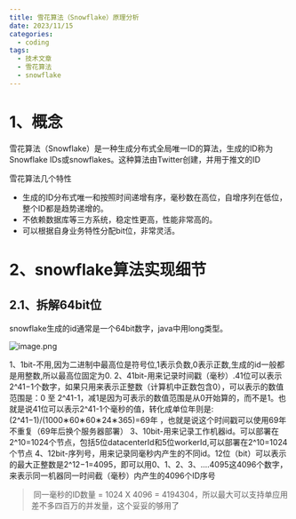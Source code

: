 ```yaml
---
title: 雪花算法（Snowflake）原理分析
date: 2023/11/15
categories:
  - coding
tags:
  - 技术文章
  - 雪花算法
  - snowflake
---
```

# 1、概念

雪花算法（Snowflake）是一种生成分布式全局唯一ID的算法，生成的ID称为Snowflake IDs或snowflakes。这种算法由Twitter创建，并用于推文的ID

雪花算法几个特性

- 生成的ID分布式唯一和按照时间递增有序，毫秒数在高位，自增序列在低位，整个ID都是趋势递增的。
- 不依赖数据库等三方系统，稳定性更高，性能非常高的。
- 可以根据自身业务特性分配bit位，非常灵活。

# 2、snowflake算法实现细节

## 2.1、拆解64bit位

snowflake生成的id通常是一个64bit数字，java中用long类型。

![image.png](https://yancey-note-img.oss-cn-beijing.aliyuncs.com/202403031225315.png)


1、1bit-不用,因为二进制中最高位是符号位,1表示负数,0表示正数,生成的id一般都是用整数,所以最高位固定为0.
2、41bit-用来记录时间戳（毫秒）.41位可以表示2^41−1个数字，如果只用来表示正整数（计算机中正数包含0），可以表示的数值范围是：0 至 2^41-1，减1是因为可表示的数值范围是从0开始算的，而不是1。也就是说41位可以表示2^41-1个毫秒的值，转化成单位年则是:(2^41−1)/(1000∗60∗60∗24∗365)=69年 ，也就是说这个时间戳可以使用69年不重复（69年后换个服务器部署）
3、10bit-用来记录工作机器id。可以部署在2^10=1024个节点，包括5位datacenterId和5位workerId,可以部署在2^10=1024个节点
4、12bit-序列号，用来记录同毫秒内产生的不同id。12位（bit）可以表示的最大正整数是2^12−1=4095，即可以用0、1、2、3、....4095这4096个数字，来表示同一机器同一时间截（毫秒）内产生的4096个ID序号

> 同一毫秒的ID数量 = 1024 X 4096 = 4194304，所以最大可以支持单应用差不多四百万的并发量，这个妥妥的够用了